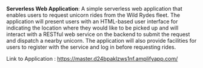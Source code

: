 <strong>Serverless Web Application</strong>:
A simple serverless web application that enables users to request unicorn rides from the Wild Rydes fleet. The application will present users with an HTML-based user interface for indicating the location where they would like to be picked up and will interact with a RESTful web service on the backend to submit the request and dispatch a nearby unicorn. The application will also provide facilities for users to register with the service and log in before requesting rides.

Link to Application : https://master.d24bpaklzws1nf.amplifyapp.com/
